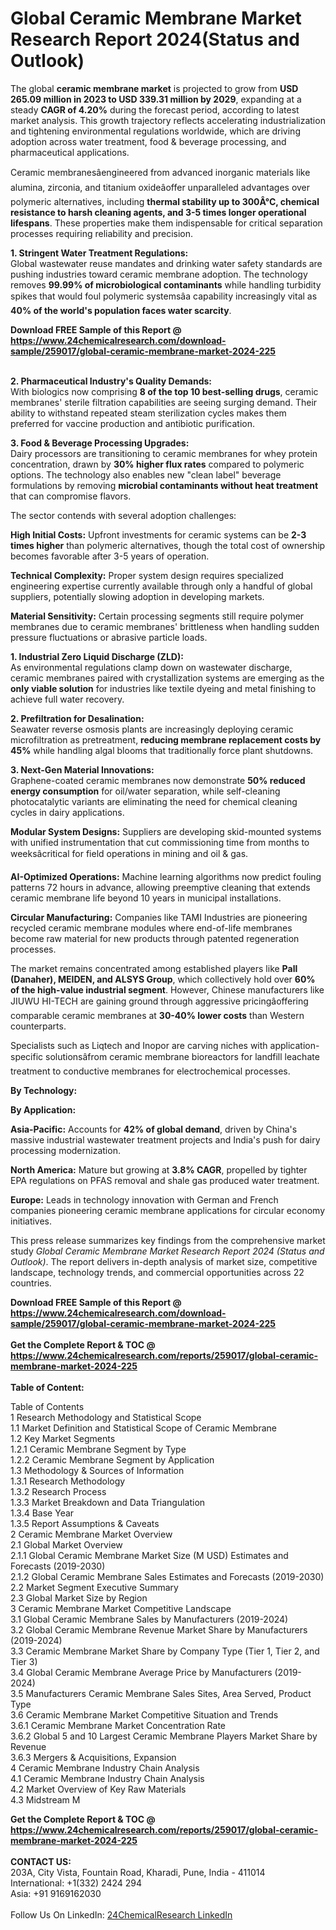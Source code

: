 <h1>Global Ceramic Membrane Market Research Report 2024(Status and Outlook)</h1><p>The global <strong>ceramic membrane market</strong> is projected to grow from <strong>USD 265.09 million in 2023 to USD 339.31 million by 2029</strong>, expanding at a steady <strong>CAGR of 4.20%</strong> during the forecast period, according to latest market analysis. This growth trajectory reflects accelerating industrialization and tightening environmental regulations worldwide, which are driving adoption across water treatment, food &amp; beverage processing, and pharmaceutical applications.</p><p>Ceramic membranesâengineered from advanced inorganic materials like alumina, zirconia, and titanium oxideâoffer unparalleled advantages over polymeric alternatives, including <strong>thermal stability up to 300Â°C, chemical resistance to harsh cleaning agents, and 3-5 times longer operational lifespans</strong>. These properties make them indispensable for critical separation processes requiring reliability and precision.</p><p><strong>1.	Stringent Water Treatment Regulations:</strong><br>
Global wastewater reuse mandates and drinking water safety standards are pushing industries toward ceramic membrane adoption. The technology removes <strong>99.99% of microbiological contaminants</strong> while handling turbidity spikes that would foul polymeric systemsâa capability increasingly vital as <strong>40% of the world's population faces water scarcity</strong>.</p><div><b>Download FREE Sample of this Report @ 
            <a href="https://www.24chemicalresearch.com/download-sample/259017/global-ceramic-membrane-market-2024-225">
            https://www.24chemicalresearch.com/download-sample/259017/global-ceramic-membrane-market-2024-225</a></b></div><br><p><strong>2.	Pharmaceutical Industry's Quality Demands:</strong><br>
With biologics now comprising <strong>8 of the top 10 best-selling drugs</strong>, ceramic membranes' sterile filtration capabilities are seeing surging demand. Their ability to withstand repeated steam sterilization cycles makes them preferred for vaccine production and antibiotic purification.</p><p><strong>3.	Food &amp; Beverage Processing Upgrades:</strong><br>
Dairy processors are transitioning to ceramic membranes for whey protein concentration, drawn by <strong>30% higher flux rates</strong> compared to polymeric options. The technology also enables new "clean label" beverage formulations by removing <strong>microbial contaminants without heat treatment</strong> that can compromise flavors.</p><p>The sector contends with several adoption challenges:</p><p><strong>High Initial Costs:</strong> Upfront investments for ceramic systems can be <strong>2-3 times higher</strong> than polymeric alternatives, though the total cost of ownership becomes favorable after 3-5 years of operation.</p><p><strong>Technical Complexity:</strong> Proper system design requires specialized engineering expertise currently available through only a handful of global suppliers, potentially slowing adoption in developing markets.</p><p><strong>Material Sensitivity:</strong> Certain processing segments still require polymer membranes due to ceramic membranes' brittleness when handling sudden pressure fluctuations or abrasive particle loads.</p><p><strong>1.	Industrial Zero Liquid Discharge (ZLD):</strong><br>
As environmental regulations clamp down on wastewater discharge, ceramic membranes paired with crystallization systems are emerging as the <strong>only viable solution</strong> for industries like textile dyeing and metal finishing to achieve full water recovery.</p><p><strong>2.	Prefiltration for Desalination:</strong><br>
Seawater reverse osmosis plants are increasingly deploying ceramic microfiltration as pretreatment, <strong>reducing membrane replacement costs by 45%</strong> while handling algal blooms that traditionally force plant shutdowns.</p><p><strong>3.	Next-Gen Material Innovations:</strong><br>
Graphene-coated ceramic membranes now demonstrate <strong>50% reduced energy consumption</strong> for oil/water separation, while self-cleaning photocatalytic variants are eliminating the need for chemical cleaning cycles in dairy applications.</p><p><strong>Modular System Designs:</strong> Suppliers are developing skid-mounted systems with unified instrumentation that cut commissioning time from months to weeksâcritical for field operations in mining and oil &amp; gas.</p><p><strong>AI-Optimized Operations:</strong> Machine learning algorithms now predict fouling patterns 72 hours in advance, allowing preemptive cleaning that extends ceramic membrane life beyond 10 years in municipal installations.</p><p><strong>Circular Manufacturing:</strong> Companies like TAMI Industries are pioneering recycled ceramic membrane modules where end-of-life membranes become raw material for new products through patented regeneration processes.</p><p>The market remains concentrated among established players like <strong>Pall (Danaher), MEIDEN, and ALSYS Group</strong>, which collectively hold over <strong>60% of the high-value industrial segment</strong>. However, Chinese manufacturers like JIUWU HI-TECH are gaining ground through aggressive pricingâoffering comparable ceramic membranes at <strong>30-40% lower costs</strong> than Western counterparts.</p><p>Specialists such as Liqtech and Inopor are carving niches with application-specific solutionsâfrom ceramic membrane bioreactors for landfill leachate treatment to conductive membranes for electrochemical processes.</p><p><strong>By Technology:</strong></p><p><strong>By Application:</strong></p><p><strong>Asia-Pacific:</strong> Accounts for <strong>42% of global demand</strong>, driven by China's massive industrial wastewater treatment projects and India's push for dairy processing modernization.</p><p><strong>North America:</strong> Mature but growing at <strong>3.8% CAGR</strong>, propelled by tighter EPA regulations on PFAS removal and shale gas produced water treatment.</p><p><strong>Europe:</strong> Leads in technology innovation with German and French companies pioneering ceramic membrane applications for circular economy initiatives.</p><p>This press release summarizes key findings from the comprehensive market study <em>Global Ceramic Membrane Market Research Report 2024 (Status and Outlook)</em>. The report delivers in-depth analysis of market size, competitive landscape, technology trends, and commercial opportunities across 22 countries.</p><div><b>Download FREE Sample of this Report @ 
            <a href="https://www.24chemicalresearch.com/download-sample/259017/global-ceramic-membrane-market-2024-225">
            https://www.24chemicalresearch.com/download-sample/259017/global-ceramic-membrane-market-2024-225</a></b></div><br><div><b>Get the Complete Report & TOC @ 
            <a href="https://www.24chemicalresearch.com/reports/259017/global-ceramic-membrane-market-2024-225">
            https://www.24chemicalresearch.com/reports/259017/global-ceramic-membrane-market-2024-225</a></b></div><br>
            <b>Table of Content:</b><p>Table of Contents<br />
1 Research Methodology and Statistical Scope<br />
1.1 Market Definition and Statistical Scope of Ceramic Membrane<br />
1.2 Key Market Segments<br />
1.2.1 Ceramic Membrane Segment by Type<br />
1.2.2 Ceramic Membrane Segment by Application<br />
1.3 Methodology & Sources of Information<br />
1.3.1 Research Methodology<br />
1.3.2 Research Process<br />
1.3.3 Market Breakdown and Data Triangulation<br />
1.3.4 Base Year<br />
1.3.5 Report Assumptions & Caveats<br />
2 Ceramic Membrane Market Overview<br />
2.1 Global Market Overview<br />
2.1.1 Global Ceramic Membrane Market Size (M USD) Estimates and Forecasts (2019-2030)<br />
2.1.2 Global Ceramic Membrane Sales Estimates and Forecasts (2019-2030)<br />
2.2 Market Segment Executive Summary<br />
2.3 Global Market Size by Region<br />
3 Ceramic Membrane Market Competitive Landscape<br />
3.1 Global Ceramic Membrane Sales by Manufacturers (2019-2024)<br />
3.2 Global Ceramic Membrane Revenue Market Share by Manufacturers (2019-2024)<br />
3.3 Ceramic Membrane Market Share by Company Type (Tier 1, Tier 2, and Tier 3)<br />
3.4 Global Ceramic Membrane Average Price by Manufacturers (2019-2024)<br />
3.5 Manufacturers Ceramic Membrane Sales Sites, Area Served, Product Type<br />
3.6 Ceramic Membrane Market Competitive Situation and Trends<br />
3.6.1 Ceramic Membrane Market Concentration Rate<br />
3.6.2 Global 5 and 10 Largest Ceramic Membrane Players Market Share by Revenue<br />
3.6.3 Mergers & Acquisitions, Expansion<br />
4 Ceramic Membrane Industry Chain Analysis<br />
4.1 Ceramic Membrane Industry Chain Analysis<br />
4.2 Market Overview of Key Raw Materials<br />
4.3 Midstream M</p><div><b>Get the Complete Report & TOC @ 
            <a href="https://www.24chemicalresearch.com/reports/259017/global-ceramic-membrane-market-2024-225">
            https://www.24chemicalresearch.com/reports/259017/global-ceramic-membrane-market-2024-225</a></b></div><br><b>CONTACT US:</b><br>
            203A, City Vista, Fountain Road, Kharadi, Pune, India - 411014<br>
            International: +1(332) 2424 294<br>
            Asia: +91 9169162030 <br><br>
            Follow Us On LinkedIn: <a href="https://www.linkedin.com/company/24chemicalresearch/">24ChemicalResearch LinkedIn</a>